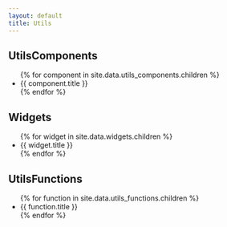 ```yaml
---
layout: default
title: Utils
---
```


<section>
  <h2>UtilsComponents</h2>
  <ul>
    {% for component in site.data.utils_components.children %}
      <li>{{ component.title }}</li>
    {% endfor %}
  </ul>
</section>

<section>
  <h2>Widgets</h2>
  <ul>
    {% for widget in site.data.widgets.children %}
      <li>{{ widget.title }}</li>
    {% endfor %}
  </ul>
</section>

<section>
  <h2>UtilsFunctions</h2>
  <ul>
    {% for function in site.data.utils_functions.children %}
      <li>{{ function.title }}</li>
    {% endfor %}
  </ul>
</section>